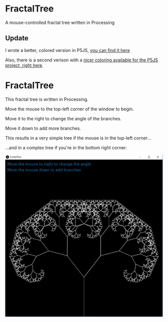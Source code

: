# FractalTree

A mouse-controlled fractal tree written in Processing

## Update
I wrote a better, colored version in P5JS, [you can find it here](https://github.com/johnnyawesome/FractalTreeP5JS)

Also, there is a second verison with a [nicer coloring available for the P5JS project, right here](https://github.com/johnnyawesome/FractalTreeLeafsP5JS).


# FractalTree

This fractal tree is written in Processing.

Move the mouse to the top-left corner of the window to begin.

Move it to the right to change the angle of the branches.

Move it down to add more branches.

This results in a very simple tree if the mouse is in the top-left corner...

...and in a complex tree if you're in the bottom right corner:

![FractalTreeImage](https://github.com/johnnyawesome/FractalTree/blob/master/FractalTreeImage.jpg)


